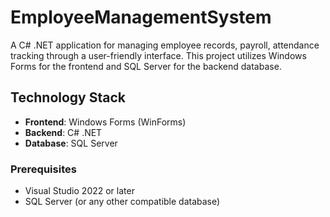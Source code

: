 # EmployeeManagementSystem
A C# .NET application for managing employee records, payroll, attendance tracking through a user-friendly interface. This project utilizes Windows Forms for the frontend and SQL Server for the backend database.

## Technology Stack
- **Frontend**: Windows Forms (WinForms)
- **Backend**: C# .NET
- **Database**: SQL Server

### Prerequisites
- Visual Studio 2022 or later
- SQL Server (or any other compatible database)
